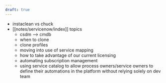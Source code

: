 ```yaml
---
draft: true
---
```

- instaclean vs chuck 
-  [[notes/servicenow/index]] topics
	- csdm --> cmdb 
	- when to clone 
	- clone profiles 
	- moving into use of service mapping
	- how to take advantage of our current licensing
	- automating subscription management
	- using service catalog to allow process owners/service owners to define their automations in the platform without relying solely on dev team 